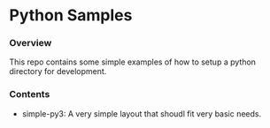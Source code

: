 # Python Samples

### Overview

This repo contains some simple examples of how to setup a python directory for development.

### Contents

- simple-py3: A very simple layout that shoudl fit very basic needs.
